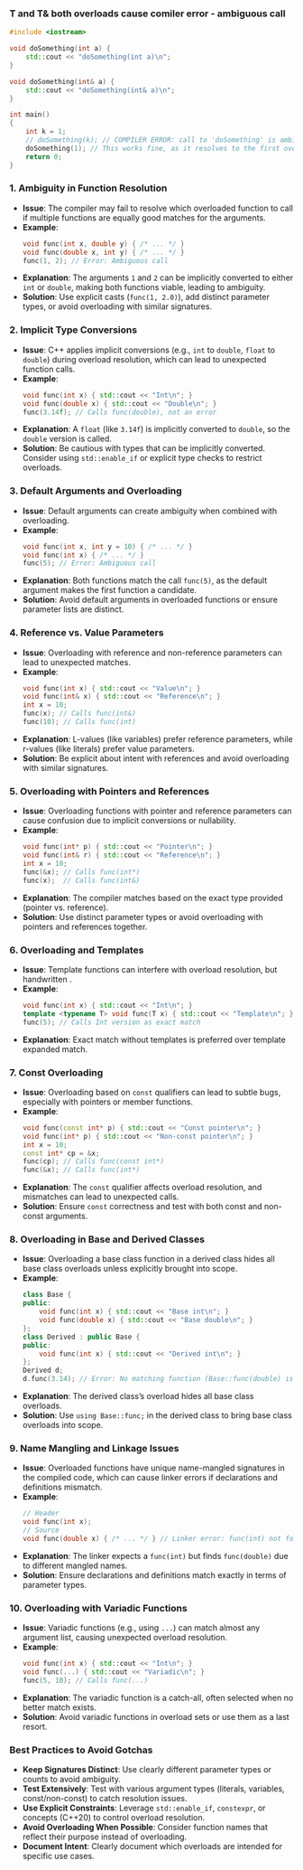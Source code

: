 
### T and T& both overloads cause comiler error - ambiguous call

```cpp
#include <iostream>

void doSomething(int a) {
    std::cout << "doSomething(int a)\n";
}

void doSomething(int& a) {
    std::cout << "doSomething(int& a)\n";
}

int main()
{
    int k = 1;
	// doSomething(k); // COMPILER ERROR: call to 'doSomething' is ambiguous
    doSomething(1); // This works fine, as it resolves to the first overload
    return 0;
}
```


### 1. **Ambiguity in Function Resolution**
   - **Issue**: The compiler may fail to resolve which overloaded function to call if multiple functions are equally good matches for the arguments.
   - **Example**:
     ```cpp
     void func(int x, double y) { /* ... */ }
     void func(double x, int y) { /* ... */ }
     func(1, 2); // Error: Ambiguous call
     ```
   - **Explanation**: The arguments `1` and `2` can be implicitly converted to either `int` or `double`, making both functions viable, leading to ambiguity.
   - **Solution**: Use explicit casts (`func(1, 2.0)`), add distinct parameter types, or avoid overloading with similar signatures.

### 2. **Implicit Type Conversions**
   - **Issue**: C++ applies implicit conversions (e.g., `int` to `double`, `float` to `double`) during overload resolution, which can lead to unexpected function calls.
   - **Example**:
     ```cpp
     void func(int x) { std::cout << "Int\n"; }
     void func(double x) { std::cout << "Double\n"; }
     func(3.14f); // Calls func(double), not an error
     ```
   - **Explanation**: A `float` (like `3.14f`) is implicitly converted to `double`, so the `double` version is called.
   - **Solution**: Be cautious with types that can be implicitly converted. Consider using `std::enable_if` or explicit type checks to restrict overloads.

### 3. **Default Arguments and Overloading**
   - **Issue**: Default arguments can create ambiguity when combined with overloading.
   - **Example**:
     ```cpp
     void func(int x, int y = 10) { /* ... */ }
     void func(int x) { /* ... */ }
     func(5); // Error: Ambiguous call
     ```
   - **Explanation**: Both functions match the call `func(5)`, as the default argument makes the first function a candidate.
   - **Solution**: Avoid default arguments in overloaded functions or ensure parameter lists are distinct.

### 4. **Reference vs. Value Parameters**
   - **Issue**: Overloading with reference and non-reference parameters can lead to unexpected matches.
   - **Example**:
     ```cpp
     void func(int x) { std::cout << "Value\n"; }
     void func(int& x) { std::cout << "Reference\n"; }
     int x = 10;
     func(x); // Calls func(int&)
     func(10); // Calls func(int)
     ```
   - **Explanation**: L-values (like variables) prefer reference parameters, while r-values (like literals) prefer value parameters.
   - **Solution**: Be explicit about intent with references and avoid overloading with similar signatures.

### 5. **Overloading with Pointers and References**
   - **Issue**: Overloading functions with pointer and reference parameters can cause confusion due to implicit conversions or nullability.
   - **Example**:
     ```cpp
     void func(int* p) { std::cout << "Pointer\n"; }
     void func(int& r) { std::cout << "Reference\n"; }
     int x = 10;
     func(&x); // Calls func(int*)
     func(x);  // Calls func(int&)
     ```
   - **Explanation**: The compiler matches based on the exact type provided (pointer vs. reference).
   - **Solution**: Use distinct parameter types or avoid overloading with pointers and references together.

### 6. **Overloading and Templates**
   - **Issue**: Template functions can interfere with overload resolution, but handwritten .
   - **Example**:
     ```cpp
     void func(int x) { std::cout << "Int\n"; }
     template <typename T> void func(T x) { std::cout << "Template\n"; }
     func(5); // Calls Int version as exact match
     ```
   - **Explanation**: Exact match without templates is preferred over template expanded match.

### 7. **Const Overloading**
   - **Issue**: Overloading based on `const` qualifiers can lead to subtle bugs, especially with pointers or member functions.
   - **Example**:
     ```cpp
     void func(const int* p) { std::cout << "Const pointer\n"; }
     void func(int* p) { std::cout << "Non-const pointer\n"; }
     int x = 10;
     const int* cp = &x;
     func(cp); // Calls func(const int*)
     func(&x); // Calls func(int*)
     ```
   - **Explanation**: The `const` qualifier affects overload resolution, and mismatches can lead to unexpected calls.
   - **Solution**: Ensure `const` correctness and test with both const and non-const arguments.

### 8. **Overloading in Base and Derived Classes**
   - **Issue**: Overloading a base class function in a derived class hides all base class overloads unless explicitly brought into scope.
   - **Example**:
     ```cpp
     class Base {
     public:
         void func(int x) { std::cout << "Base int\n"; }
         void func(double x) { std::cout << "Base double\n"; }
     };
     class Derived : public Base {
     public:
         void func(int x) { std::cout << "Derived int\n"; }
     };
     Derived d;
     d.func(3.14); // Error: No matching function (Base::func(double) is hidden)
     ```
   - **Explanation**: The derived class’s overload hides all base class overloads.
   - **Solution**: Use `using Base::func;` in the derived class to bring base class overloads into scope.

### 9. **Name Mangling and Linkage Issues**
   - **Issue**: Overloaded functions have unique name-mangled signatures in the compiled code, which can cause linker errors if declarations and definitions mismatch.
   - **Example**:
     ```cpp
     // Header
     void func(int x);
     // Source
     void func(double x) { /* ... */ } // Linker error: func(int) not found
     ```
   - **Explanation**: The linker expects a `func(int)` but finds `func(double)` due to different mangled names.
   - **Solution**: Ensure declarations and definitions match exactly in terms of parameter types.

### 10. **Overloading with Variadic Functions**
   - **Issue**: Variadic functions (e.g., using `...`) can match almost any argument list, causing unexpected overload resolution.
   - **Example**:
     ```cpp
     void func(int x) { std::cout << "Int\n"; }
     void func(...) { std::cout << "Variadic\n"; }
     func(5, 10); // Calls func(...)
     ```
   - **Explanation**: The variadic function is a catch-all, often selected when no better match exists.
   - **Solution**: Avoid variadic functions in overload sets or use them as a last resort.

### Best Practices to Avoid Gotchas
- **Keep Signatures Distinct**: Use clearly different parameter types or counts to avoid ambiguity.
- **Test Extensively**: Test with various argument types (literals, variables, const/non-const) to catch resolution issues.
- **Use Explicit Constraints**: Leverage `std::enable_if`, `constexpr`, or concepts (C++20) to control overload resolution.
- **Avoid Overloading When Possible**: Consider function names that reflect their purpose instead of overloading.
- **Document Intent**: Clearly document which overloads are intended for specific use cases.

